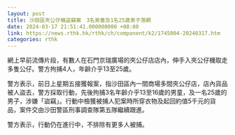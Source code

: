 ```yaml
---
layout: post
title: 沙田區夾公仔機盜竊案　3名男童及1名25歲男子落網
date: 2024-03-17 21:51:41.000000000 +08:00
link: https://news.rthk.hk/rthk/ch/component/k2/1745004-20240317.htm
categories: rthk
---
```


網上早前流傳片段，有數人在石門京瑞廣場的夾公仔店店內，伸手入夾公仔機取走多隻公仔。警方拘捕4人，年齡介乎13至25歲。

警方表示，前日上星期五接獲報案，指沙田區內一間商場多間夾公仔店，店內貨品被人盜去，警方採取行動，先後拘捕3名年齡介乎13至16歲的男童，及一名25歲的男子，涉嫌「盜竊」。行動中檢獲被捕人犯案時所穿衣物及起回約值5千元的貨品，案件交由沙田警區刑事調查隊第五隊繼續跟進。

警方表示，行動仍在進行中，不排除有更多人被捕。
